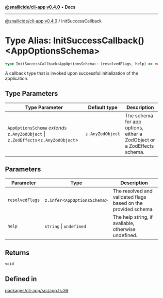 [**@snailicide/cli-app v0.4.0**](../README.md) • **Docs**

---

[@snailicide/cli-app v0.4.0](../README.md) / InitSuccessCallback

# Type Alias: InitSuccessCallback()\<AppOptionsSchema>

```ts
type InitSuccessCallback<AppOptionsSchema>: (resolvedFlags, help) => void;
```

A callback type that is invoked upon successful initialization of the
application.

## Type Parameters

| Type Parameter                                                                     | Default type     | Description                                                            |
| ---------------------------------------------------------------------------------- | ---------------- | ---------------------------------------------------------------------- |
| `AppOptionsSchema` _extends_ `z.AnyZodObject` \| `z.ZodEffects`\<`z.AnyZodObject`> | `z.AnyZodObject` | The schema for app options, either a ZodObject or a ZodEffects schema. |

## Parameters

| Parameter       | Type                           | Description                                                    |
| --------------- | ------------------------------ | -------------------------------------------------------------- |
| `resolvedFlags` | `z.infer`\<`AppOptionsSchema`> | The resolved and validated flags based on the provided schema. |
| `help`          | `string` \| `undefined`        | The help string, if available, otherwise undefined.            |

## Returns

`void`

## Defined in

[packages/cli-app/src/app.ts:36](https://github.com/gbtunney/snailicide-monorepo/blob/master/packages/cli-app/src/app.ts#L36)
